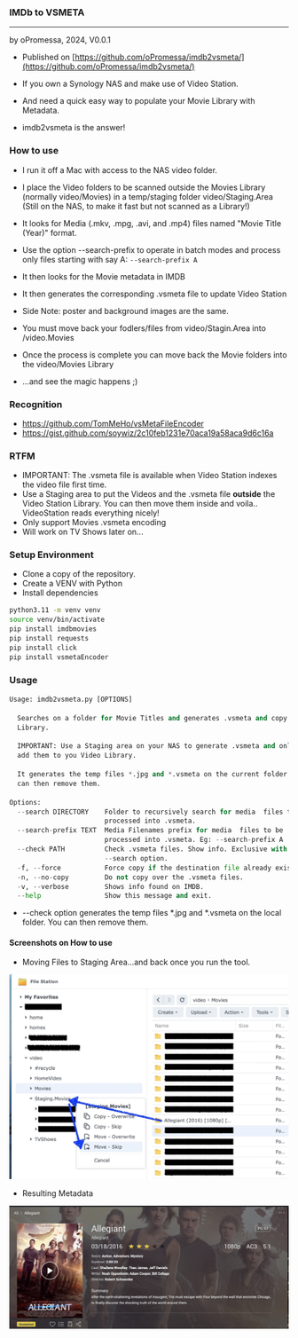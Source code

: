 ### IMDb to VSMETA
-----------------
by oPromessa, 2024, V0.0.1 
* Published on [https://github.com/oPromessa/imdb2vsmeta/](https://github.com/oPromessa/imdb2vsmeta/)


* If you own a Synology NAS and make use of Video Station.
* And need a quick easy way to populate your Movie Library with Metadata.
* imdb2vsmeta is the answer!

### How to use

* I run it off a Mac with access to the NAS video folder.

* I place the Video folders to be scanned outside the Movies Library (normally video/Movies) in a temp/staging folder video/Staging.Area (Still on the NAS, to make it fast but not scanned as a Library!)
* It looks for Media (.mkv, .mpg, .avi, and .mp4) files named "Movie Title (Year)" format.
* Use the option --search-prefix to operate in batch modes and process only files starting with say A: `--search-prefix A`
* It then looks for the Movie metadata in IMDB
* It then generates the corresponding .vsmeta file to update Video Station
* Side Note: poster and background images are the same.
* You must move back your fodlers/files from video/Stagin.Area into /video.Movies
* Once the process is complete you can move back the Movie folders into the video/Movies Library
* ...and see the magic happens ;)

### Recognition

* https://github.com/TomMeHo/vsMetaFileEncoder
* https://gist.github.com/soywiz/2c10feb1231e70aca19a58aca9d6c16a


### RTFM

* IMPORTANT: The .vsmeta file is available when Video Station indexes the video file first time.
* Use a Staging area to put the Videos and the .vsmeta file **outside** the Video Station Library. You can then move them inside and voila.. VideoStation reads everything nicely!
* Only support Movies .vsmeta encoding
* Will work on TV Shows later on...

### Setup Environment

* Clone a copy of the repository.
* Create a VENV with Python
* Install dependencies

```sh
python3.11 -m venv venv
source venv/bin/activate
pip install imdbmovies
pip install requests
pip install click
pip install vsmetaEncoder
```

### Usage
```py
Usage: imdb2vsmeta.py [OPTIONS]

  Searches on a folder for Movie Titles and generates .vsmeta and copy to
  Library.

  IMPORTANT: Use a Staging area on your NAS to generate .vsmeta and only then
  add them to you Video Library.

  It generates the temp files *.jpg and *.vsmeta on the current folder. You
  can then remove them.

Options:
  --search DIRECTORY    Folder to recursively search for media  files to be
                        processed into .vsmeta.
  --search-prefix TEXT  Media Filenames prefix for media  files to be
                        processed into .vsmeta. Eg: --search-prefix A
  --check PATH          Check .vsmeta files. Show info. Exclusive with
                        --search option.
  -f, --force           Force copy if the destination file already exists.
  -n, --no-copy         Do not copy over the .vsmeta files.
  -v, --verbose         Shows info found on IMDB.
  --help                Show this message and exit.
```

* --check option generates the temp files *.jpg and *.vsmeta on the local folder. You can then remove them.

#### Screenshots on How to use

* Moving Files to Staging Area...and back once you run the tool.

![Moving files to Staging Area](doc/Staging.Area.jpg) 

* Resulting Metadata

![Metadata of Movie](doc/Movie.jpg)